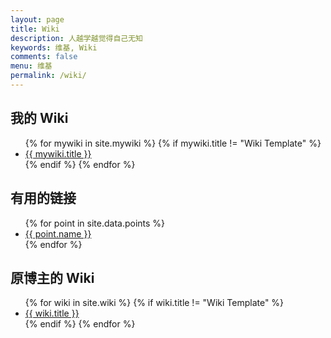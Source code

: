 ```yaml
---
layout: page
title: Wiki
description: 人越学越觉得自己无知
keywords: 维基, Wiki
comments: false
menu: 维基
permalink: /wiki/
---
```


## 我的 Wiki  
<ul class="listing">
{% for mywiki in site.mywiki %}
{% if mywiki.title != "Wiki Template" %}
<li class="listing-item"><a href="{{ site.url }}{{ mywiki.url }}">{{ mywiki.title }}</a></li>
{% endif %}
{% endfor %}
</ul>

## 有用的链接
<ul class="listing">
{% for point in site.data.points %}
<li class="listing-item"><a href="{{ point.url }}">{{ point.name }}</a></li>
{% endfor %}
</ul>

## 原博主的 Wiki  
<ul class="listing">
{% for wiki in site.wiki %}
{% if wiki.title != "Wiki Template" %}
<li class="listing-item"><a href="{{ site.url }}{{ wiki.url }}">{{ wiki.title }}</a></li>
{% endif %}
{% endfor %}
</ul>
